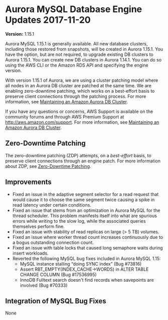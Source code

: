 # Aurora MySQL Database Engine Updates 2017\-11\-20<a name="AuroraMySQL.Updates.20171120"></a>

**Version:** 1\.15\.1

Aurora MySQL 1\.15\.1 is generally available\. All new database clusters, including those restored from snapshots, will be created in Aurora 1\.15\.1\. You have the option, but are not required, to upgrade existing DB clusters to Aurora 1\.15\.1\. You can create new DB clusters in Aurora 1\.14\.1\. You can do so using the AWS CLI or the Amazon RDS API and specifying the engine version\.

With version 1\.15\.1 of Aurora, we are using a cluster patching model where all nodes in an Aurora DB cluster are patched at the same time\. We are enabling zero\-downtime patching, which works on a best\-effort basis to preserve client connections through the patching process\. For more information, see [Maintaining an Amazon Aurora DB Cluster](USER_UpgradeDBInstance.Maintenance.md)\.

If you have any questions or concerns, AWS Support is available on the community forums and through AWS Premium Support at [http://aws\.amazon\.com/support](http://aws.amazon.com/support)\. For more information, see [Maintaining an Amazon Aurora DB Cluster](USER_UpgradeDBInstance.Maintenance.md)\.

## Zero\-Downtime Patching<a name="AuroraMySQL.Updates.20171120.ZDP"></a>

The zero\-downtime patching \(ZDP\) attempts, on a *best\-effort* basis, to preserve client connections through an engine patch\. For more information about ZDP, see [Zero\-Downtime Patching](AuroraMySQL.Updates.20170515.md#AuroraMySQL.Updates.20170515.ZDP)\.

## Improvements<a name="AuroraMySQL.Updates.20171120.Improvements"></a>
+ Fixed an issue in the adaptive segment selector for a read request that would cause it to choose the same segment twice causing a spike in read latency under certain conditions\.
+ Fixed an issue that stems from an optimization in Aurora MySQL for the thread scheduler\. This problem manifests itself into what are spurious errors while writing to the slow log, while the associated queries themselves perform fine\.
+ Fixed an issue with stability of read replicas on large \(> 5 TB\) volumes\.
+ Fixed an issue where worker thread count increases continuously due to a bogus outstanding connection count\.
+ Fixed an issue with table locks that caused long semaphore waits during insert workloads\.
+ Reverted the following MySQL bug fixes included in Aurora MySQL 1\.15:
  + MySQL instance stalling “doing SYNC index” \(Bug \#73816\)
  + Assert RBT\_EMPTY\(INDEX\_CACHE\->WORDS\) in ALTER TABLE CHANGE COLUMN \(Bug \#17536995\)
  + InnoDB Fulltext search doesn't find records when savepoints are involved \(Bug \#70333\)

## Integration of MySQL Bug Fixes<a name="AuroraMySQL.Updates.20171024.BugFixes"></a>

None